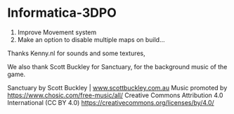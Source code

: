 # Informatica-3DPO

1. Improve Movement system
2. Make an option to disable multiple maps on build...

Thanks Kenny.nl for sounds and some textures,

We also thank Scott Buckley for Sanctuary, for the background music of the game.

Sanctuary by Scott Buckley | www.scottbuckley.com.au
Music promoted by https://www.chosic.com/free-music/all/
Creative Commons Attribution 4.0 International (CC BY 4.0)
https://creativecommons.org/licenses/by/4.0/